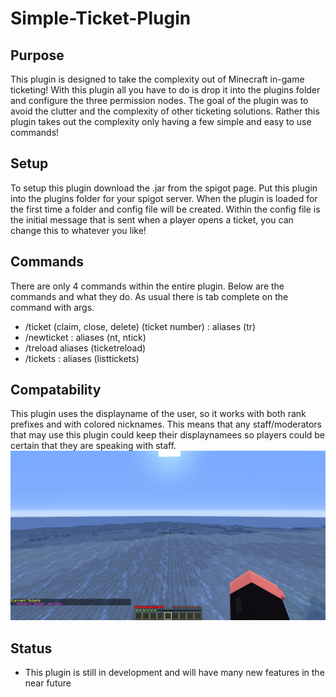 # Simple-Ticket-Plugin

## Purpose
This plugin is designed to take the complexity out of Minecraft in-game ticketing! With this plugin all you have to do is drop it into the plugins folder and configure the three permission nodes. The goal of the plugin was to avoid the clutter and the complexity of other ticketing solutions. Rather this plugin takes out the complexity only having a few simple and easy to use commands!

## Setup
To setup this plugin download the .jar from the spigot page. Put this plugin into the plugins folder for your spigot server. When the plugin is loaded for the first time a folder and config file will be created. Within the config file is the initial message that is sent when a player opens a ticket, you can change this to whatever you like!

## Commands
There are only 4 commands within the entire plugin. Below are the commands and what they do. As usual there is tab complete on the command with args. 
- /ticket (claim, close, delete) (ticket number) : aliases (tr)
- /newticket : aliases (nt, ntick)
- /treload aliases (ticketreload)
- /tickets : aliases (listtickets)

## Compatability
This plugin uses the displayname of the user, so it works with both rank prefixes and with colored nicknames. This means that any staff/moderators that may use this plugin could keep their displaynamees so players could be certain that they are speaking with staff.
![Screenshot](Images/list.png)

## Status
- This plugin is still in development and will have many new features in the near future
